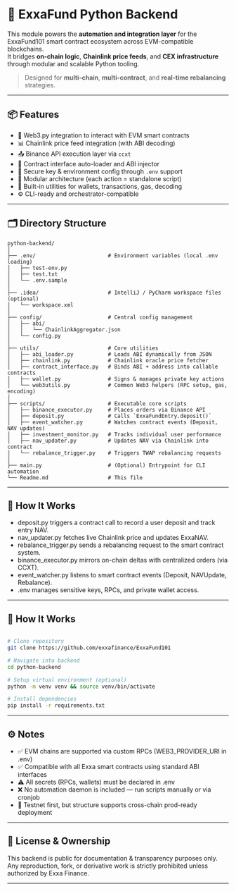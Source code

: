 # 🧠 ExxaFund Python Backend

This module powers the **automation and integration layer** for the ExxaFund101 smart contract ecosystem across EVM-compatible blockchains.  
It bridges **on-chain logic**, **Chainlink price feeds**, and **CEX infrastructure** through modular and scalable Python tooling.

> Designed for **multi-chain**, **multi-contract**, and **real-time rebalancing** strategies.

---

## 📦 Features

- 🔗 Web3.py integration to interact with EVM smart contracts
- 📊 Chainlink price feed integration (with ABI decoding)
- 📤 Binance API execution layer via `ccxt`
- 🧠 Contract interface auto-loader and ABI injector
- 🔐 Secure key & environment config through `.env` support
- 🧱 Modular architecture (each action = standalone script)
- 🧰 Built-in utilities for wallets, transactions, gas, decoding
- ⚙️ CLI-ready and orchestrator-compatible

---

## 🗂 Directory Structure

```plaintext
python-backend/
│
├── .env/                       # Environment variables (local .env loading)
│   ├── test-env.py
│   ├── test.txt
│   └── .env.sample
│
├── .idea/                      # IntelliJ / PyCharm workspace files (optional)
│   └── workspace.xml
│
├── config/                     # Central config management
│   ├── abi/
│   │   └── ChainlinkAggregator.json
│   └── config.py
│
├── utils/                      # Core utilities
│   ├── abi_loader.py           # Loads ABI dynamically from JSON
│   ├── chainlink.py            # Chainlink oracle price fetcher
│   ├── contract_interface.py   # Binds ABI + address into callable contracts
│   ├── wallet.py               # Signs & manages private key actions
│   └── web3utils.py            # Common Web3 helpers (RPC setup, gas, encoding)
│
├── scripts/                    # Executable core scripts
│   ├── binance_executor.py     # Places orders via Binance API
│   ├── deposit.py              # Calls `ExxaFundEntry.deposit()`
│   ├── event_watcher.py        # Watches contract events (Deposit, NAV updates)
│   ├── investment_monitor.py   # Tracks individual user performance
│   ├── nav_updater.py          # Updates NAV via Chainlink into contract
│   └── rebalance_trigger.py    # Triggers TWAP rebalancing requests
│
├── main.py                     # (Optional) Entrypoint for CLI automation
└── Readme.md                   # This file

```

---

## 🚀 How It Works

- deposit.py triggers a contract call to record a user deposit and track entry NAV.
- nav_updater.py fetches live Chainlink price and updates ExxaNAV.
- rebalance_trigger.py sends a rebalancing request to the smart contract system.
- binance_executor.py mirrors on-chain deltas with centralized orders (via CCXT).
- event_watcher.py listens to smart contract events (Deposit, NAVUpdate, Rebalance).
- .env manages sensitive keys, RPCs, and private wallet access.

---

## 🚀 How It Works

```bash

# Clone repository
git clone https://github.com/exxafinance/ExxaFund101

# Navigate into backend
cd python-backend

# Setup virtual environment (optional)
python -m venv venv && source venv/bin/activate

# Install dependencies
pip install -r requirements.txt

```

---

## ⚙️ Notes

- ✅ EVM chains are supported via custom RPCs (WEB3_PROVIDER_URI in .env)
- ✅ Compatible with all Exxa smart contracts using standard ABI interfaces
- ⚠️ All secrets (RPCs, wallets) must be declared in .env
- ❌ No automation daemon is included — run scripts manually or via cronjob
- 🧪 Testnet first, but structure supports cross-chain prod-ready deployment

---

## 📎 License & Ownership

This backend is public for documentation & transparency purposes only.
Any reproduction, fork, or derivative work is strictly prohibited unless authorized by Exxa Finance.

---
